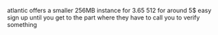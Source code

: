 atlantic offers a smaller 256MB instance for 3.65
512 for around 5$
easy sign up until you get to the part where they have to call you to verify something
